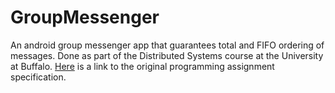 # GroupMessenger
An android group messenger app that guarantees total and FIFO ordering of messages. Done as part of the Distributed Systems course at the University at Buffalo.
[Here](https://docs.google.com/document/d/1nWaDn2joq-pFmePUjv_hMjO_NrvnmqVmIKGbjET2p5Q/edit#heading=h.mu23ds33enb3) is a link to the original programming assignment specification.
